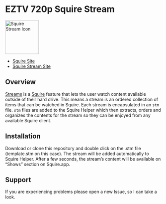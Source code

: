# EZTV 720p Squire Stream

<img src="https://s3.amazonaws.com/Squire_Contents/sites+resources/github+streamers/stream_icon.png" width="108" height="108" alt="Squire Stream Icon"/>

- [Squire Site](http://www.squireapp.com)
- [Squire Stream Site](http://squireapp.com/streams/)

## Overview
[Streams](http://www.squireapp.com/streams) is a [Squire](http://www.squireapp.com) feature that lets the user watch content available outside of their hard drive. This means a stream is an ordered collection of items that can be watched in Squire. Each stream is encapsulated in an ```stm``` file. ```stm``` files are added to the Squire Helper which then extracts, orders and organizes the contents for the stream so they can be enjoyed from any available Squire client.

## Installation
Download or clone this repository and double click on the .stm file (template.stm on this case). The stream will be added automatically to Squire Helper. After a few seconds, the stream’s content will be available on “Shows” section on Squire.app.

## Support
If you are experiencing problems please open a new Issue, so I can take a look.
